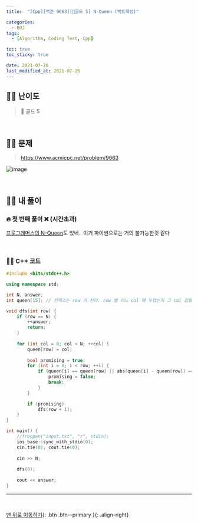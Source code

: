 ```yaml
---
title:  "[Cpp][백준 9663][💛골드 5] N-Queen (백트래킹)" 

categories:
  - BOJ
tags:
  - [Algorithm, Coding Test, Cpp]

toc: true
toc_sticky: true

date: 2021-07-26
last_modified_at: 2021-07-26
---
```


## 🧞‍♂️ 난이도 

> 💛 골드 5

<br>

## 🧞‍♂️ 문제

> <https://www.acmicpc.net/problem/9663>

![image](https://user-images.githubusercontent.com/42318591/125166539-0f8c4000-e1d7-11eb-9f0f-5b7e458bab72.png)


<br>

## 🧞‍♂️ 내 풀이

### 🔥 첫 번째 풀이 ❌ (시간초과)

[프로그래머스의 N-Queen](https://ansohxxn.github.io/programmers/107/)도 있네..
이거 파이썬으로는 거의 불가능한것 같다


<br>

### 🧞‍♂️ C++ 코드

```cpp
#include <bits/stdc++.h>

using namespace std;

int N, answer;
int queen[15]; // 인덱스는 row 가 된다. row 별 어느 col 에 두었는지 그 col 값을 기록.

void dfs(int row) {
	if (row == N) {
		++answer;
		return;
	}
	
	for (int col = 0; col < N; ++col) {
		queen[row] = col; 
		
		bool promising = true;
		for (int i = 0; i < row; ++i) {
			if (queen[i] == queen[row] || abs(queen[i] - queen[row]) == abs(i - row)) {
				promising = false;
				break;
			}
		}

		if (promising)
			dfs(row + 1);
	}
}

int main() {
	//freopen("input.txt", "r", stdin);
	ios_base::sync_with_stdio(0);
	cin.tie(0); cout.tie(0);
	
	cin >> N;
	
	dfs(0);
	
	cout << answer;
}
```

***
<br>

[맨 위로 이동하기](#){: .btn .btn--primary }{: .align-right}